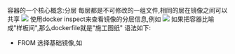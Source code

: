 容器的一个核心概念:分层
每层都是不可修改的一组文件,相同的层在镜像之间可以共享
![](https://lbnote-1304107363.cos.ap-nanjing.myqcloud.com/202307201319046.png)
使用docker inspect来查看镜像的分层信息,例如
![](https://lbnote-1304107363.cos.ap-nanjing.myqcloud.com/202307201320110.png)
如果把容器比喻成"样板间",那么dockerfile就是"施工图纸"
语法如下:
- FROM 选择基础镜像,如